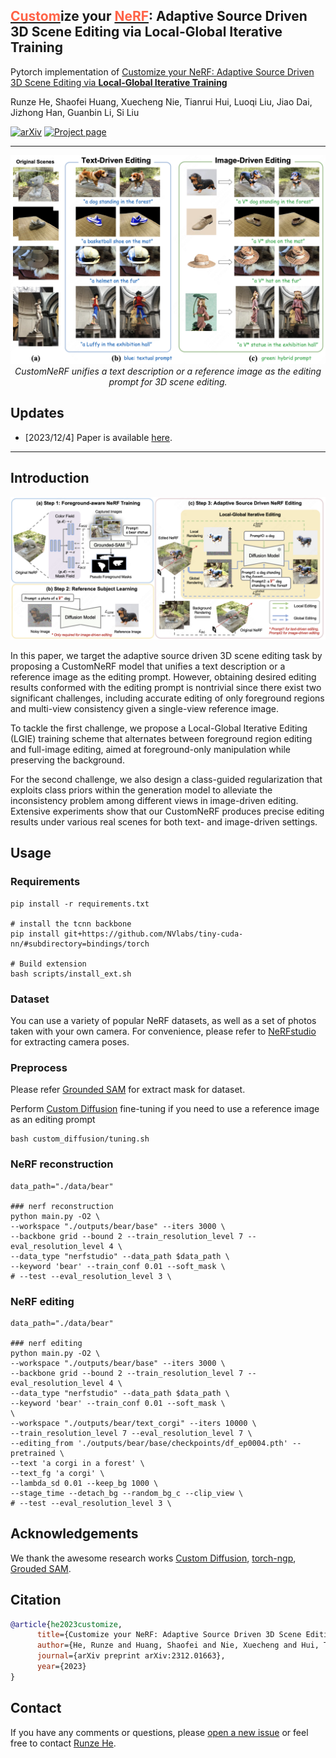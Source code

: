 ## <span style="text-decoration: underline"><font color="Tomato">Custom</font></span>ize your <span style="text-decoration: underline"><font color="Tomato">NeRF</font></span>: Adaptive Source Driven 3D Scene Editing via Local-Global Iterative Training

Pytorch implementation of [Customize your NeRF: Adaptive Source Driven 3D Scene Editing via **Local-Global Iterative Training**](https://arxiv.org/abs/2312.01663)

Runze He,
Shaofei Huang,
Xuecheng Nie,
Tianrui Hui,
Luoqi Liu,
Jiao Dai,
Jizhong Han,
Guanbin Li,
Si Liu

[![arXiv](https://img.shields.io/badge/ArXiv-2312.01663-brightgreen)](https://arxiv.org/abs/2312.01663)
[![Project page](https://img.shields.io/badge/Project-Page-brightgreen)](https://customnerf.github.io/)

---

<div align="center">
<img src="./fig1.png">
<i> CustomNeRF unifies a text description or a reference image as the editing prompt for 3D scene editing. </i>
</div>


## Updates

<!-- - [2024/3/12] Code released. -->
- [2023/12/4] Paper is available [here](https://arxiv.org/abs/2312.01663).

---

## Introduction

<img src="./pipeline.png">

In this paper, we target the adaptive source driven 3D scene editing task by proposing a CustomNeRF model that unifies a text description or a reference image as the editing prompt. However, obtaining desired editing results conformed with the editing prompt is nontrivial since there exist two significant challenges, including accurate editing of only foreground regions and multi-view consistency given a single-view reference image. 

To tackle the first challenge, we propose a Local-Global Iterative Editing (LGIE) training scheme that alternates between foreground region editing and full-image editing, aimed at foreground-only manipulation while preserving the background. 

For the second challenge, we also design a class-guided regularization that exploits class priors within the generation model to alleviate the inconsistency problem among different views in image-driven editing. Extensive experiments show that our CustomNeRF produces precise editing results under various real scenes for both text- and image-driven settings.

## Usage

### Requirements
```base
pip install -r requirements.txt

# install the tcnn backbone
pip install git+https://github.com/NVlabs/tiny-cuda-nn/#subdirectory=bindings/torch

# Build extension
bash scripts/install_ext.sh
```

### Dataset
You can use a variety of popular NeRF datasets, as well as a set of photos taken with your own camera. For convenience, please refer to [NeRFstudio](https://github.com/nerfstudio-project/nerfstudio/) for extracting camera poses.

<!-- Here we provide a demo of some data for your reference. -->

### Preprocess
Please refer [Grounded SAM](https://github.com/IDEA-Research/Grounded-Segment-Anything) for extract mask for dataset.

Perform [Custom Diffusion](https://github.com/adobe-research/custom-diffusion) fine-tuning if you need to use a reference image as an editing prompt
```base
bash custom_diffusion/tuning.sh
```

### NeRF reconstruction
```base
data_path="./data/bear"

### nerf reconstruction
python main.py -O2 \
--workspace "./outputs/bear/base" --iters 3000 \
--backbone grid --bound 2 --train_resolution_level 7 --eval_resolution_level 4 \
--data_type "nerfstudio" --data_path $data_path \
--keyword 'bear' --train_conf 0.01 --soft_mask \
# --test --eval_resolution_level 3 \
```

### NeRF editing
```base
data_path="./data/bear"

### nerf editing
python main.py -O2 \
--workspace "./outputs/bear/base" --iters 3000 \
--backbone grid --bound 2 --train_resolution_level 7 --eval_resolution_level 4 \
--data_type "nerfstudio" --data_path $data_path \
--keyword 'bear' --train_conf 0.01 --soft_mask \
\
--workspace "./outputs/bear/text_corgi" --iters 10000 \
--train_resolution_level 7 --eval_resolution_level 7 \
--editing_from './outputs/bear/base/checkpoints/df_ep0004.pth' --pretrained \
--text 'a corgi in a forest' \
--text_fg 'a corgi' \
--lambda_sd 0.01 --keep_bg 1000 \
--stage_time --detach_bg --random_bg_c --clip_view \
# --test --eval_resolution_level 3 \
```


## Acknowledgements

We thank the awesome research works [Custom Diffusion](https://github.com/adobe-research/custom-diffusion), [torch-ngp](https://github.com/ashawkey/torch-ngp), [Grouded SAM](https://github.com/IDEA-Research/Grounded-Segment-Anything).


## Citation

```bibtex
@article{he2023customize,
      title={Customize your NeRF: Adaptive Source Driven 3D Scene Editing via Local-Global Iterative Training},
      author={He, Runze and Huang, Shaofei and Nie, Xuecheng and Hui, Tianrui and Liu, Luoqi and Dai, Jiao and Han, Jizhong and Li, Guanbin and Liu, Si},
      journal={arXiv preprint arXiv:2312.01663},
      year={2023}
}
```


## Contact

If you have any comments or questions, please [open a new issue](https://github.com/TencentARC/MasaCtrl/issues/new/choose) or feel free to contact [Runze He](https://github.com/hrz2000).